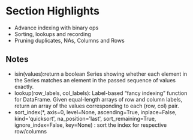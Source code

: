 # Section Highlights

- Advance indexing with binary ops
- Sorting, lookups and recording
- Pruning duplicates, NAs, Columns and Rows

## Notes

- isin(values):return a boolean Series showing whether each element in the Series matches an element in the passed sequence of values exactly.
- lookup(row_labels, col_labels): Label-based “fancy indexing” function for DataFrame. Given equal-length arrays of row and column labels, return an array of the values corresponding to each (row, col) pair.
- sort_index(\*, axis=0, level=None, ascending=True, inplace=False, kind='quicksort', na_position='last', sort_remaining=True, ignore_index=False, key=None) : sort the index for respective row/columns
